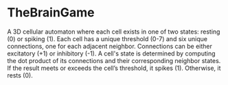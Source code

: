 # TheBrainGame
A 3D cellular automaton where each cell exists in one of two states: resting (0) or spiking (1).
Each cell has a unique threshold (0-7) and six unique connections, one for each adjacent neighbor.
Connections can be either excitatory (+1) or inhibitory (-1).
A cell's state is determined by computing the dot product of its connections and their corresponding neighbor states.
If the result meets or exceeds the cell’s threshold, it spikes (1). Otherwise, it rests (0).
